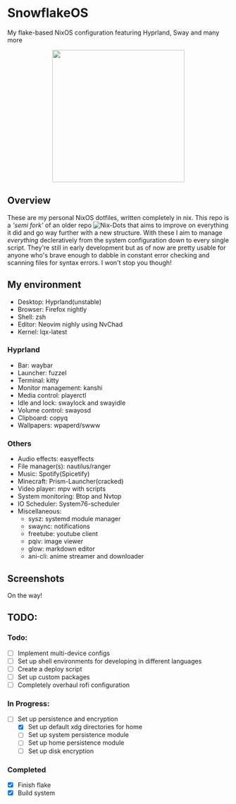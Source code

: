 # SnowflakeOS
My flake-based NixOS configuration featuring Hyprland, Sway and many more

<p align="center"><img src="https://i.imgur.com/X5zKxvp.png" width=300px></p>

## Overview
These are my personal NixOS dotfiles, written completely in nix.
This repo is a _'semi fork'_ of an older repo ![Nix-Dots](https://github.com/Daru-san/Nix-Dots) that aims to improve on everything it did and go way further with a new structure.
With these I aim to manage _everything_ decleratively from the system configuration down to every single script. They're still in early development but as of now are pretty usable for anyone who's brave enough to dabble in constant error checking and scanning files for syntax errors. I won't stop you though!

## My environment 
* Desktop: Hyprland(unstable)
* Browser: Firefox nightly
* Shell: zsh
* Editor: Neovim nighly using NvChad
* Kernel: lqx-latest

### Hyprland
* Bar: waybar
* Launcher: fuzzel
* Terminal: kitty
* Monitor management: kanshi
* Media control: playerctl
* Idle and lock: swaylock and swayidle
* Volume control: swayosd
* Clipboard: copyq
* Wallpapers: wpaperd/swww

### Others
* Audio effects: easyeffects
* File manager(s): nautilus/ranger
* Music: Spotify(Spicetify)
* Minecraft: Prism-Launcher(cracked)
* Video player: mpv with scripts
* System monitoring: Btop and Nvtop
* IO Scheduler: System76-scheduler
* Miscellaneous:
    - sysz: systemd module manager
    - swaync: notifications
    - freetube: youtube client
    - pqiv: image viewer
    - glow: markdown editor 
    - ani-cli: anime streamer and downloader


## Screenshots
On the way!


## TODO:

### Todo:
- [ ] Implement multi-device configs
- [ ] Set up shell environments for developing in different languages
- [ ] Create a deploy script
- [ ] Set up custom packages
- [ ] Completely overhaul rofi configuration

### In Progress:
- [ ] Set up persistence and encryption
    - [x] Set up default xdg directories for home
    - [ ] Set up system persistence module 
    - [ ] Set up home persistence module
    - [ ] Set up disk encryption

### Completed
- [x] Finish flake
- [x] Build system
